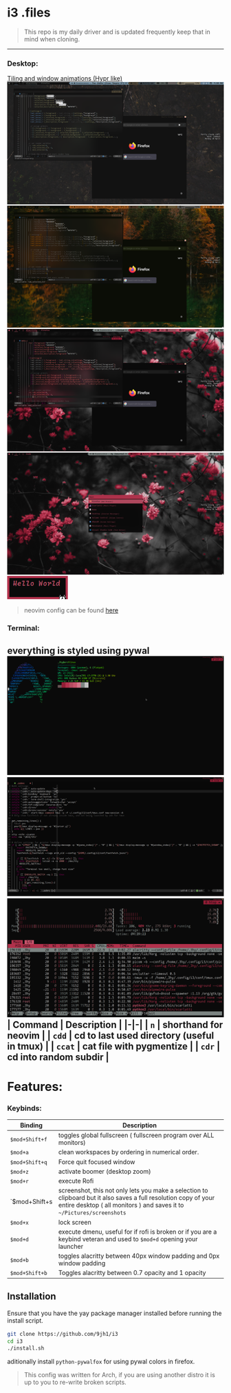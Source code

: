 # i3 .files
> This repo is my daily driver and is updated frequently keep that in mind when cloning.
---
### Desktop:
[Tiling and window animations (Hypr like)](/img/tiling.mp4)
![neovim & firefox](/img/nvim-firefox.png)
![neovim & firefox](/img/nvim-firefox-alt.png)
![neovim & firefox](/img/nvim-firefox-alt-2.png)
![rofi](/img/rofi.png)
![dunst](/img/dunst.png)
> neovim config can be found [here](https://github.com/9JH1/nvim)
### Terminal:
everything is styled using pywal
![alacritty](/img/alacritty.png)
![neovim](/img/neovim.png)
![htop](/img/htop.png)
| Command | Description | 
|-|-|
| `n` | shorthand for neovim |
| `cdd` | cd to last used directory (useful in tmux) |
| `ccat` | cat file with pygmentize | 
| `cdr` | cd into random subdir |
---
# Features:
### Keybinds:
|Binding|Description|
|-|-|
| `$mod+Shift+f` | toggles global fullscreen ( fullscreen program over ALL monitors) | 
| `$mod+a` | clean workspaces by ordering in numerical order.|
| `$mod+Shift+q`| Force quit focused window |
| `$mod+z` | activate boomer (desktop zoom)| 
| `$mod+r` | execute Rofi|
| `$mod+Shift+s | screenshot, this not only lets you make a selection to clipboard but it also saves a full resolution copy of your entire desktop ( all monitors ) and saves it to `~/Pictures/screenshots`|
| `$mod+x` | lock screen |
| `$mod+d` | execute dmenu, useful for if rofi is broken or if you are a keybind veteran and used to `$mod+d` opening your launcher |
| `$mod+b`| toggles alacritty between 40px window padding and 0px window padding|
| `$mod+Shift+b` | Toggles alacritty between 0.7 opacity and 1 opacity |

## Installation
Ensure that you have the yay package manager installed before running the install script.
```bash
git clone https://github.com/9jh1/i3
cd i3
./install.sh
```
aditionally install `python-pywalfox` for using pywal colors in firefox.
> This config was written for Arch, if you are using another distro it is up to you to re-write broken scripts.
